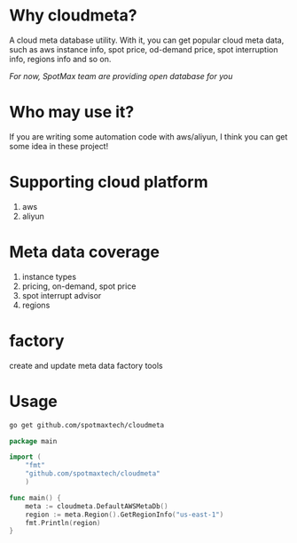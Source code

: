 # Why cloudmeta?
A cloud meta database utility. With it, you can get popular cloud meta data, such as aws instance info,
spot price, od-demand price, spot interruption info, regions info and so on.

*For now, SpotMax team are providing open database for you*

# Who may use it?
If you are writing some automation code with aws/aliyun, I think you can get some idea in these project!

# Supporting cloud platform
1. aws
2. aliyun

# Meta data coverage
1. instance types
2. pricing, on-demand, spot price
3. spot interrupt advisor
4. regions

# factory
create and update meta data factory tools

# Usage 

```bash
go get github.com/spotmaxtech/cloudmeta
```

```go
package main

import (
	"fmt"
	"github.com/spotmaxtech/cloudmeta"
	)

func main() {
	meta := cloudmeta.DefaultAWSMetaDb()
	region := meta.Region().GetRegionInfo("us-east-1")
	fmt.Println(region)
}
```